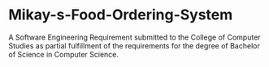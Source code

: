 # Mikay-s-Food-Ordering-System
A Software Engineering Requirement submitted to the College of Computer Studies as partial fulfillment of the requirements for the degree of Bachelor of Science in Computer Science. 
